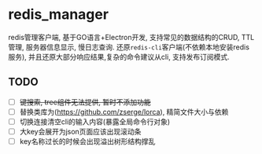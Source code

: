 # redis_manager #
redis管理客户端,  基于GO语言+Electron开发, 支持常见的数据结构的CRUD, TTL管理, 服务器信息显示, 慢日志查询.
还原`redis-cli`客户端(不依赖本地安装redis服务), 并且还原大部分响应结果,复杂的命令建议从cli, 支持发布订阅模式.

## TODO ##
- [ ] ~~键搜索, tree组件无法提供, 暂时不添加功能~~
- [ ] 替换类库为(https://github.com/zserge/lorca), 精简文件大小与依赖
- [ ] 切换连接清空cli的输入内容(暴露全局命令行对象)
- [ ] 大key会展开为json页面应该出现滚动条
- [ ] key名称过长的时候会出现溢出树形结构撑乱
